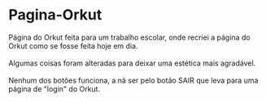 # Pagina-Orkut
Página do Orkut feita para um trabalho escolar, onde recriei a página do Orkut como se fosse feita hoje em dia.
</br>
</br>
Algumas coisas foram alteradas para deixar uma estética mais agradável.
</br>
</br>
Nenhum dos botões funciona, a nã ser pelo botão SAIR que leva para uma página de "login" do Orkut.
